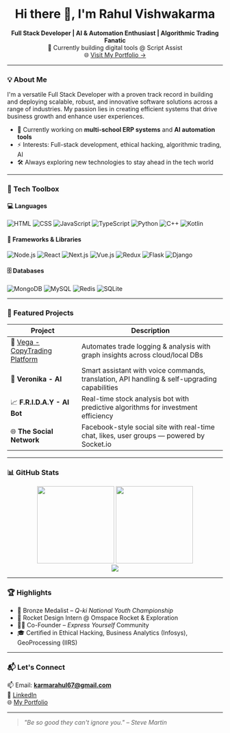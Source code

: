 <h1 align="center">Hi there 👋, I'm Rahul Vishwakarma</h1>

<p align="center">
  <b>Full Stack Developer | AI & Automation Enthusiast | Algorithmic Trading Fanatic</b><br/>
  💼 Currently building digital tools @ Script Assist<br/>
  🌐 <a href="https://rahul-vishwakarma-portfolio.vercel.app/">Visit My Portfolio →</a>
</p>

---

### 💡 About Me

I'm a versatile Full Stack Developer with a proven track record in building and deploying scalable, robust, and innovative software solutions across a range of industries. My passion lies in creating efficient systems that drive business growth and enhance user experiences.

- 🔭 Currently working on **multi-school ERP systems** and **AI automation tools**
- ⚡ Interests: Full-stack development, ethical hacking, algorithmic trading, AI
- 🛠️ Always exploring new technologies to stay ahead in the tech world

---

### 🧠 Tech Toolbox

#### 💻 Languages
![HTML](https://img.shields.io/badge/HTML-E34F26?style=flat-square&logo=html5&logoColor=white)
![CSS](https://img.shields.io/badge/CSS-1572B6?style=flat-square&logo=css3&logoColor=white)
![JavaScript](https://img.shields.io/badge/JavaScript-F7DF1E?style=flat-square&logo=javascript&logoColor=black)
![TypeScript](https://img.shields.io/badge/TypeScript-3178C6?style=flat-square&logo=typescript&logoColor=white)
![Python](https://img.shields.io/badge/Python-3776AB?style=flat-square&logo=python&logoColor=white)
![C++](https://img.shields.io/badge/C++-00599C?style=flat-square&logo=c%2B%2B&logoColor=white)
![Kotlin](https://img.shields.io/badge/Kotlin-7F52FF?style=flat-square&logo=kotlin&logoColor=white)

#### 🧰 Frameworks & Libraries
![Node.js](https://img.shields.io/badge/Node.js-339933?style=flat-square&logo=node.js&logoColor=white)
![React](https://img.shields.io/badge/React-20232A?style=flat-square&logo=react&logoColor=61DAFB)
![Next.js](https://img.shields.io/badge/Next.js-000000?style=flat-square&logo=next.js&logoColor=white)
![Vue.js](https://img.shields.io/badge/Vue.js-4FC08D?style=flat-square&logo=vue.js&logoColor=white)
![Redux](https://img.shields.io/badge/Redux-764ABC?style=flat-square&logo=redux&logoColor=white)
![Flask](https://img.shields.io/badge/Flask-000000?style=flat-square&logo=flask&logoColor=white)
![Django](https://img.shields.io/badge/Django-092E20?style=flat-square&logo=django&logoColor=white)

#### 🗄️ Databases
![MongoDB](https://img.shields.io/badge/MongoDB-4EA94B?style=flat-square&logo=mongodb&logoColor=white)
![MySQL](https://img.shields.io/badge/MySQL-4479A1?style=flat-square&logo=mysql&logoColor=white)
![Redis](https://img.shields.io/badge/Redis-DC382D?style=flat-square&logo=redis&logoColor=white)
![SQLite](https://img.shields.io/badge/SQLite-003B57?style=flat-square&logo=sqlite&logoColor=white)

---

### 🚀 Featured Projects

| Project | Description |
|--------|-------------|
| 🔷 [Vega - CopyTrading Platform](https://github.com/Rahul-gif-asus/Vega_CopyTrading_Platform) | Automates trade logging & analysis with graph insights across cloud/local DBs |
| 🤖 **Veronika - AI** | Smart assistant with voice commands, translation, API handling & self-upgrading capabilities |
| 📈 **F.R.I.D.A.Y - AI Bot** | Real-time stock analysis bot with predictive algorithms for investment efficiency |
| 🌐 **The Social Network** | Facebook-style social site with real-time chat, likes, user groups — powered by Socket.io |

---

### 📊 GitHub Stats

<p align="center">
  <img src="https://github-readme-stats.vercel.app/api?username=Rahul-gif-asus&show_icons=true&theme=radical" height="180"/>
  <img src="https://github-readme-streak-stats.herokuapp.com/?user=Rahul-gif-asus&theme=radical" height="180"/>
  <br/>
  <img src="https://github-readme-stats.vercel.app/api/top-langs/?username=Rahul-gif-asus&layout=compact&theme=radical"/>
</p>

---

### 🏆 Highlights

- 🥉 Bronze Medalist – *Q-ki National Youth Championship*
- 🚀 Rocket Design Intern @ Omspace Rocket & Exploration
- 👨‍💻 Co-Founder – *Express Yourself* Community
- 🎓 Certified in Ethical Hacking, Business Analytics (Infosys), GeoProcessing (IIRS)

---

### 📬 Let's Connect

📫 Email: **karmarahul67@gmail.com**  
🔗 [LinkedIn](https://www.linkedin.com/in/rahul-vishwakarma-101346192/)  
🌐 [My Portfolio](https://rahul-vishwakarma-portfolio.vercel.app/)

---

> _"Be so good they can't ignore you." – Steve Martin_


